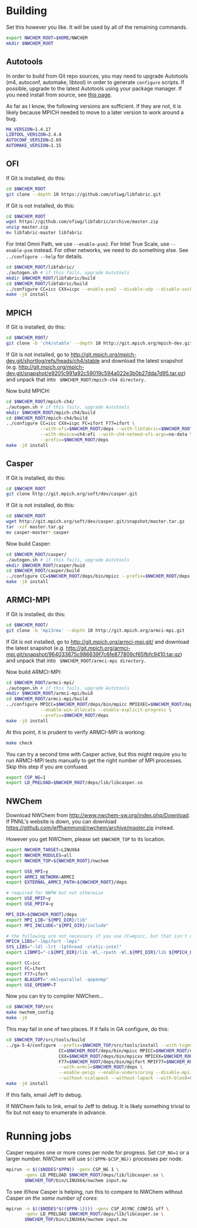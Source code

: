 # Building

Set this however you like.  It will be used by all of the remaining commands.
```sh
export NWCHEM_ROOT=$HOME/NWCHEM
mkdir $NWCHEM_ROOT
```

## Autotools

In order to build from Git repo sources, you may need to upgrade Autotools (m4, autoconf, automake, libtool) in order to generate `configure` scripts.  If possible, upgrade to the latest Autotools using your package manager.  If you need install from source, see [this page](https://github.com/jeffhammond/HPCInfo/wiki/Autotools).

As far as I know, the following versions are sufficient.  If they are not, it is likely because MPICH needed to move to a later version to work around a bug.
```sh
M4_VERSION=1.4.17
LIBTOOL_VERSION=2.4.4
AUTOCONF_VERSION=2.69
AUTOMAKE_VERSION=1.15
```

## OFI

If Git is installed, do this:
```sh
cd $NWCHEM_ROOT
git clone --depth 10 https://github.com/ofiwg/libfabric.git
```
If Git is not installed, do this:
```sh
cd $NWCHEM_ROOT
wget https://github.com/ofiwg/libfabric/archive/master.zip
unzip master.zip
mv libfabric-master libfabric
```

For Intel Omni Path, we use `--enable-psm2`.  For Intel True Scale, use `--enable-psm` instead.  For other networks, we need to do something else.  See `../configure --help` for details.
```sh
cd $NWCHEM_ROOT/libfabric/
./autogen.sh # if this fails, upgrade Autotools
mkdir $NWCHEM_ROOT/libfabric/build
cd $NWCHEM_ROOT/libfabric/build
../configure CC=icc CXX=icpc --enable-psm2 --disable-udp --disable-sockets --disable-rxm --prefix=$NWCHEM_ROOT/deps
make -j8 install
```

## MPICH

If Git is installed, do this:
```sh
cd $NWCHEM_ROOT/
git clone -b 'ch4/stable' --depth 10 http://git.mpich.org/mpich-dev.git mpich-ch4
```
If Git is not installed, go to http://git.mpich.org/mpich-dev.git/shortlog/refs/heads/ch4/stable and download the latest snapshot (e.g. http://git.mpich.org/mpich-dev.git/snapshot/e9201c991a92c59019c594a022e3b0b27dda7d95.tar.gz) and unpack that into  ` $NWCHEM_ROOT/mpich-ch4 directory.`

Now build MPICH:
```sh
cd $NWCHEM_ROOT/mpich-ch4/
./autogen.sh # if this fails, upgrade Autotools
mkdir $NWCHEM_ROOT/mpich-ch4/build
cd $NWCHEM_ROOT/mpich-ch4/build
../configure CC=icc CXX=icpc FC=ifort F77=ifort \
             --with-ofi=$NWCHEM_ROOT/deps --with-libfabric=$NWCHEM_ROOT/deps \
             --with-device=ch4:ofi --with-ch4-netmod-ofi-args=no-data \
             --prefix=$NWCHEM_ROOT/deps 
make -j8 install
```

## Casper

If Git is installed, do this:
```sh
cd $NWCHEM_ROOT
git clone http://git.mpich.org/soft/dev/casper.git
```
If Git is not installed, do this:
```sh
cd $NWCHEM_ROOT
wget http://git.mpich.org/soft/dev/casper.git/snapshot/master.tar.gz
tar -xzf master.tar.gz
mv casper-master* casper
```

Now build Casper:
```sh
cd $NWCHEM_ROOT/casper/
./autogen.sh # if this fails, upgrade Autotools
mkdir $NWCHEM_ROOT/casper/buid
cd $NWCHEM_ROOT/casper/build
../configure CC=$NWCHEM_ROOT/deps/bin/mpicc --prefix=$NWCHEM_ROOT/deps 
make -j8 install
```

## ARMCI-MPI

If Git is installed, do this:
```sh
cd $NWCHEM_ROOT/
git clone -b 'mpi3rma' --depth 10 http://git.mpich.org/armci-mpi.git
```
If Git is not installed, go to http://git.mpich.org/armci-mpi.git/ and download the latest snapshot (e.g. http://git.mpich.org/armci-mpi.git/snapshot/964033675c986639f7c6fe877809cf65fbfc9410.tar.gz) and unpack that into  ` $NWCHEM_ROOT/armci-mpi directory.`

Now build ARMCI-MPI:
```sh
cd $NWCHEM_ROOT/armci-mpi/
./autogen.sh # if this fails, upgrade Autotools
mkdir $NWCHEM_ROOT/armci-mpi/buid
cd $NWCHEM_ROOT/armci-mpi/build
../configure MPICC=$NWCHEM_ROOT/deps/bin/mpicc MPIEXEC=$NWCHEM_ROOT/deps/bin/mpirun \
             --enable-win-allocate --enable-explicit-progress \
             --prefix=$NWCHEM_ROOT/deps
make -j8 install
```

At this point, it is prudent to verify ARMCI-MPI is working:
```sh
make check
```

You can try a second time with Casper active, but this might require you to run ARMCI-MPI tests manually to get the right number of MPI processes.  Skip this step if you are confused.
```sh
export CSP_NG=1
export LD_PRELOAD=$NWCHEM_ROOT/deps/lib/libcasper.so
```

## NWChem

Download NWChem from http://www.nwchem-sw.org/index.php/Download.  If PNNL's website is down, you can download https://github.com/jeffhammond/nwchem/archive/master.zip instead.

However you get NWChem, please set `$NWCHEM_TOP` to its location.

```sh
export NWCHEM_TARGET=LINUX64
export NWCHEM_MODULES=all
export NWCHEM_TOP=${NWCHEM_ROOT}/nwchem

export USE_MPI=y
export ARMCI_NETWORK=ARMCI
export EXTERNAL_ARMCI_PATH=${NWCHEM_ROOT}/deps

# required for NWPW but not otherwise
export USE_MPIF=y
export USE_MPIF4=y

MPI_DIR=${NWCHEM_ROOT}/deps
export MPI_LIB="${MPI_DIR}/lib"
export MPI_INCLUDE="${MPI_DIR}/include"

# the following are not necessary if you use CC=mpicc, but that isn't not recommended
MPICH_LIBS="-lmpifort -lmpi"
SYS_LIBS="-ldl -lrt -lpthread -static-intel"
export LIBMPI="-L${MPI_DIR}/lib -Wl,-rpath -Wl,${MPI_DIR}/lib ${MPICH_LIBS} ${SYS_LIBS}"

export CC=icc
export FC=ifort
export F77=ifort
export BLASOPT="-mkl=parallel -qopenmp"
export USE_OPENMP=T
```

Now you can try to compiler NWChem...
```sh
cd $NWCHEM_TOP/src
make nwchem_config
make -j8
```

This may fail in one of two places.  If it fails in GA configure, do this:
```sh
cd $NWCHEM_TOP/src/tools/build
../ga-5-4/configure --prefix=$NWCHEM_TOP/src/tools/install --with-tcgmsg --with-mpi \
                    CC=$NWCHEM_ROOT/deps/bin/mpicc MPICC=$NWCHEM_ROOT/deps/bin/mpicc \
                    CXX=$NWCHEM_ROOT/deps/bin/mpicxx MPICXX=$NWCHEM_ROOT/deps/bin/mpicxx \
                    F77=$NWCHEM_ROOT/deps/bin/mpifort MPIF77=$NWCHEM_ROOT/deps/bin/mpifort \
                    --with-armci=$NWCHEM_ROOT/deps \
                    --enable-peigs --enable-underscoring --disable-mpi-tests \
                    --without-scalapack --without-lapack --with-blas8=$BLASOPT
make -j8 install
```
If this fails, email Jeff to debug.

If NWChem fails to link, email to Jeff to debug.  It is likely something trivial to fix but not easy to enumerate in advance.

# Running jobs

Casper requires one or more cores per node for progress.  Set `CSP_NG=1` or a larger number.  NWChem will use `$(($PPN-$CSP_NG))` processes per node.
```sh
mpirun -n $(($NODES*$PPN)) -genv CSP_NG 1 \
       -genv LD_PRELOAD $NWCHEM_ROOT/deps/lib/libcasper.so \
       $NWCHEM_TOP/bin/LINUX64/nwchem input.nw
```

To see if/how Casper is helping, run this to compare to NWChem without Casper *on the same number of cores*:
```sh
mpirun -n $(($NODES*$(($PPN-1)))) -genv CSP_ASYNC_CONFIG off \
       -genv LD_PRELOAD $NWCHEM_ROOT/deps/lib/libcasper.so \
       $NWCHEM_TOP/bin/LINUX64/nwchem input.nw
```
